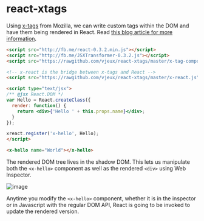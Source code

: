 react-xtags
===========

Using [x-tags](http://www.x-tags.org/) from Mozilla, we can write custom tags within the DOM and have them being rendered in React. Read [this blog article for more information](http://blog.vjeux.com/2013/javascript/custom-components-react-x-tags.html).


```html
<script src="http://fb.me/react-0.3.2.min.js"></script>
<script src="http://fb.me/JSXTransformer-0.3.2.js"></script>
<script src="https://rawgithub.com/vjeux/react-xtags/master/x-tag-components.js"></script>

<!-- x-react is the bridge between x-tags and React -->
<script src="https://rawgithub.com/vjeux/react-xtags/master/x-react.js"></script>

<script type="text/jsx">
/** @jsx React.DOM */
var Hello = React.createClass({
  render: function() {
    return <div>{'Hello ' + this.props.name}</div>;
  }
});

xreact.register('x-hello', Hello);
</script>

<x-hello name="World"></x-hello>
```

The rendered DOM tree lives in the shadow DOM. This lets us manipulate both the `<x-hello>` component as well as the rendered `<div>` using Web Inspector.

![image](https://f.cloud.github.com/assets/197597/658657/b58f239c-d5ff-11e2-887e-88f845938805.png)

Anytime you modify the `<x-hello>` component, whether it is in the inspector or in Javascript with the regular DOM API, React is going to be invoked to update the rendered version.
